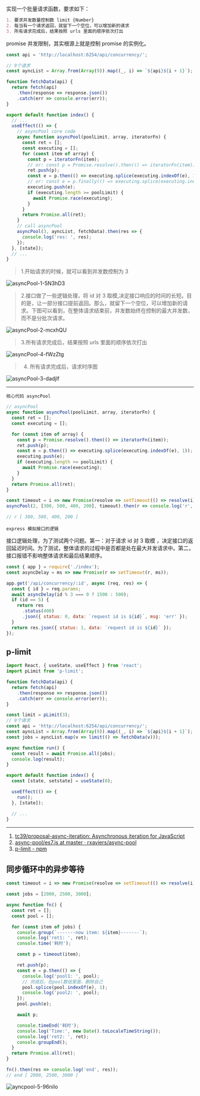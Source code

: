 实现一个批量请求函数，要求如下：

```md
1. 要求并发数量控制数 limit {Number}
2. 每当有一个请求返回，就留下一个空位，可以增加新的请求
3. 所有请求完成后，结果按照 urls 里面的顺序依次打出
```

promise 并发限制，其实根源上就是控制 promise 的实例化。

```js
const api = 'http://localhost:6254/api/concurrency/';

// 9个请求
const ayncList = Array.from(Array(9)).map((_, i) => `${api}${i + 1}`);

function fetchData(api) {
  return fetch(api)
    .then(response => response.json())
    .catch(err => console.error(err));
}

export default function index() {
  // ...
  useEffect(() => {
    // asyncPool core code
    async function asyncPool(poolLimit, array, iteratorFn) {
      const ret = [];
      const executing = [];
      for (const item of array) {
        const p = iteratorFn(item);
        // or: const p = Promise.resolve().then(() => iteratorFn(item));
        ret.push(p);
        const e = p.then(() => executing.splice(executing.indexOf(e), 1));
        // or: const e = p.finally(() => executing.splice(executing.indexOf(e), 1));
        executing.push(e);
        if (executing.length >= poolLimit) {
          await Promise.race(executing);
        }
      }
      return Promise.all(ret);
    }
    // call asyncPool
    asyncPool(3, ayncList, fetchData).then(res => {
      console.log('res: ', res);
    });
  }, [state]);
  // ...
}
```

> 1.开始请求的时候，就可以看到并发数控制为 3

<img src='https://loremxuetengfei.oss-cn-beijing.aliyuncs.com/uPic/asyncPool-1-5N3hD3.jpg' alt='asyncPool-1-5N3hD3'/>

> 2.接口做了一些逻辑处理，将 id 对 3 取模,决定接口响应的时间的长短。目的是，让一部分接口提前返回。那么，就留下一个空位，可以增加新的请求。下图可以看到，在整体请求结束前，并发数始终在控制的最大并发数，而不是分批次请求。

<img src='https://loremxuetengfei.oss-cn-beijing.aliyuncs.com/uPic/asyncPool-2-mcxhQU.jpg' alt='asyncPool-2-mcxhQU'/>

> 3.所有请求完成后，结果按照 urls 里面的顺序依次打出

<img src='https://loremxuetengfei.oss-cn-beijing.aliyuncs.com/uPic/asyncPool-4-fWzZtg.jpg' alt='asyncPool-4-fWzZtg'/>

> 4. 所有请求完成后，请求时序图

<img src='https://loremxuetengfei.oss-cn-beijing.aliyuncs.com/uPic/asyncPool-3-dadjlf.jpg' alt='asyncPool-3-dadjlf'/>

---

`核心代码 asyncPool`

```js
// asyncPool
async function asyncPool(poolLimit, array, iteratorFn) {
  const ret = [];
  const executing = [];

  for (const item of array) {
    const p = Promise.resolve().then(() => iteratorFn(item));
    ret.push(p);
    const e = p.then(() => executing.splice(executing.indexOf(e), 1));
    executing.push(e);
    if (executing.length >= poolLimit) {
      await Promise.race(executing);
    }
  }
  return Promise.all(ret);
}

const timeout = i => new Promise(resolve => setTimeout(() => resolve(i), i));
asyncPool(2, [300, 500, 400, 200], timeout).then(r => console.log('r', r));

// r [ 300, 500, 400, 200 ]
```

`express 模拟接口的逻辑`

接口逻辑处理，为了测试两个问题。第一：对于请求 id 对 3 取模 ，决定接口的返回延迟时间。为了测试，整体请求的过程中是否都是处在最大并发请求中。第二，接口报错不影响整体请求和最后结果顺序。

```js
const { app } = require('./index');
const asyncDelay = ms => new Promise(r => setTimeout(r, ms));

app.get('/api/concurrency/:id', async (req, res) => {
  const { id } = req.params;
  await asyncDelay(id % 3 === 0 ? 1500 : 500);
  if (id == 5) {
    return res
      .status(400)
      .json({ status: 0, data: `request id is ${id}`, msg: 'err' });
  }
  return res.json({ status: 1, data: `request id is ${id}` });
});
```

<!--
1. [第 153 题：实现一个批量请求函数 multiRequest(urls, maxNum) · Issue #378 · Advanced-Frontend/Daily-Interview-Question](https://github.com/Advanced-Frontend/Daily-Interview-Question/issues/378)
1. [Promise.all concurrency limit | Develop Paper](https://developpaper.com/promise-all-concurrency-limit/)
1. [javascript - Resolve promises one after another (i.e. in sequence)? - Stack Overflow](https://stackoverflow.com/questions/24586110/resolve-promises-one-after-another-i-e-in-sequence)
 [Promise.all concurrency limit | Develop Paper](https://developpaper.com/promise-all-concurrency-limit/)

 -->

## p-limit

```js
import React, { useState, useEffect } from 'react';
import pLimit from 'p-limit';

function fetchData(api) {
  return fetch(api)
    .then(response => response.json())
    .catch(err => console.error(err));
}

const limit = pLimit(3);
// 9个请求
const api = 'http://localhost:6254/api/concurrency/';
const ayncList = Array.from(Array(9)).map((_, i) => `${api}${i + 1}`);
const jobs = ayncList.map(v => limit(() => fetchData(v)));

async function run() {
  const result = await Promise.all(jobs);
  console.log(result);
}

export default function index() {
  const [state, setstate] = useState(0);

  useEffect(() => {
    run();
  }, [state]);

  // ...
}
```

---

1. [tc39/proposal-async-iteration: Asynchronous iteration for JavaScript](https://github.com/tc39/proposal-async-iteration#the-async-iteration-statement-for-await-of)
2. [async-pool/es7.js at master · rxaviers/async-pool](https://github.com/rxaviers/async-pool/blob/master/lib/es7.js)
3. [p-limit - npm](https://www.npmjs.com/package/p-limit)

<!--

 [现代JS中的流程控制：详解Callbacks 、Promises 、Async/Await - 个人文章 - SegmentFault 思否](https://segmentfault.com/a/1190000016143319#item-9)

[Promise.race vs. Promise.any And Promise.all vs. Promise.allSettled](https://sung.codes/blog/2019/05/18/promise-race-vs-promise-any-and-promise-all-vs-promise-allsettled/)

 -->

## 同步循环中的异步等待

```js
const timeout = i => new Promise(resolve => setTimeout(() => resolve(i), i));

const jobs = [2000, 2500, 3000];

async function fn() {
  const ret = [];
  const pool = [];

  for (const item of jobs) {
    console.group(`-------now item: ${item}-------`);
    console.log('ret1: ', ret);
    console.time('耗时');

    const p = timeout(item);

    ret.push(p);
    const e = p.then(() => {
      console.log('pool1: ', pool);
      // 完成后，在pool数组里面，删除自己
      pool.splice(pool.indexOf(e), 1);
      console.log('pool2: ', pool);
    });
    pool.push(e);

    await p;

    console.timeEnd('耗时');
    console.log('Time:', new Date().toLocaleTimeString());
    console.log('ret2: ', ret);
    console.groupEnd();
  }
  return Promise.all(ret);
}

fn().then(res => console.log('end', res));
// end [ 2000, 2500, 3000 ]
```

<img src='https://loremxuetengfei.oss-cn-beijing.aliyuncs.com/uPic/ayncpool-5-96niIo.jpg' alt='ayncpool-5-96niIo'/>
